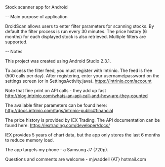 Stock scanner app for Android

-- Main purpose of application

DroidScan allows users to enter filter parameters for scanning stocks. By default the filter process is run every 30 minutes. The price history (6 months) for each displayed stock is also retrieved. Multiple filters are supported.

-- Notes

This project was created using Android Studio 2.3.1.

To access the filter feed, you must register with Intrinio. The feed is free (500 calls per day). After registering, enter your username\password on the settings screen (or in SettingsActivity.java).
https://intrinio.com/account

Note that fine print on API calls - they add up fast
http://blog.intrinio.com/whats-an-api-call-and-how-are-they-counted

The available filter parameters can be found here:
http://docs.intrinio.com/tags/intrinio-public#financial 

The price history is provided by IEX Trading. The API documentation can be found here: https://iextrading.com/developer/docs/

IEX provides 5 years of chart data, but the app only stores the last 6 months to reduce memory load.

The app targets my phone - a Samsung J7 (720p).

Questions and comments are welcome - mjwaddell {AT} hotmail.com
